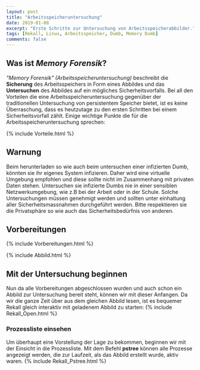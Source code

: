 ```yaml
---
layout: post
title: "Arbeitsspeicheruntersuchung"
date: 2019-01-08
excerpt: "Erste Schritte zur Untersuchung von Arbeitsspeicherabbilder."
tags: [Rekall, Linux, Arbeitsspeicher, Dumb, Memory Dumb]
comments: false
---
```


## Was ist *Memory Forensik*?

*"Memory Forensik" (Arbeitsspeicheruntersuchung)* beschreibt die __Sicherung__ des Arbeitsspeichers in Form eines Abbildes und das __Untersuchen__ des Abbildes auf ein mögliches Sicherheitsvorfalls.
Bei all den Vorteilen die eine Arbeitsspeicheruntersuchung gegenüber der traditionellen Untersuchung von persistentem Speicher bietet, ist es keine Überraschung, dass es heutzutage zu den ersten Schritten bei einem Sicherheitsvorfall zählt.
Einige wichtige Punkte die für die Arbeitsspeicheruntersuchung sprechen:

{% include Vorteile.html %}

## Warnung

Beim herunterladen so wie auch beim untersuchen einer infizierten Dumb, könnten sie ihr eigenes System infizieren.
Daher wird eine virtuelle Umgebung empfohlen und diese sollte nicht im Zusammenhang mit privaten Daten stehen.
Untersuchen sie infizierte Dumbs nie in einer sensiblen Netzwerkumgebung, wie z.B bei der Arbeit oder in der Schule.
Solche Untersuchungen müssen genehmigt werden und sollten unter einhaltung aller Sicherheitsmassnahmen durchgeführt werden.
Bitte respektieren sie die Privatsphäre so wie auch das Sicherheitsbedürfnis von anderen.

## Vorbereitungen

{% include Vorbereitungen.html %}

{% include Abbild.html %}


## Mit der Untersuchung beginnen

Nun da alle Vorbereitungen abgeschlossen wurden und auch schon ein Abbild zur Untersuchung bereit steht, können wir mit dieser Anfangen.
Da wir die ganze Zeit über aus dem gleichen Abbild lesen, ist es bequemer Rekall gleich interaktiv mit geladenem Abbild zu starten:
{% include Rekall_Open.html %}

### Prozessliste einsehen

Um überhaupt eine Vorstellung der Lage zu bekommen, beginnen wir mit der Einsicht in die Prozessliste.
Mit dem Befehl __pstree__ können alle Prozesse angezeigt werden, die zur Laufzeit, als das Abbild erstellt wurde, aktiv waren.
{% include Rekall_Pstree.html %}

